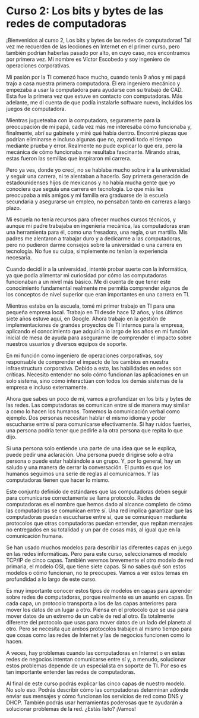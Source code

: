 # Curso 2: Los bits y bytes de las redes de computadoras

¡Bienvenidos al curso 2, Los bits y bytes de las redes de computadoras! Tal vez me recuerden de las lecciones en Internet en el primer curso, pero también podrían haberlas pasado por alto, en cuyo caso, nos encontramos por primera vez. Mi nombre es Víctor Escobedo y soy ingeniero de operaciones corporativas.

Mi pasión por la TI comenzó hace mucho, cuando tenía 9 años y mi papá trajo a casa nuestra primera computadora. Él era ingeniero mecánico y empezaba a usar la computadora para ayudarse con su trabajo de CAD. Esta fue la primera vez que estuve en contacto con computadoras. Más adelante, me di cuenta de que podía instalarle software nuevo, incluidos los juegos de computadora.

Mientras jugueteaba con la computadora, seguramente para la preocupación de mi papá, cada vez más me interesaba cómo funcionaba y, finalmente, abrí su gabinete y miré qué había dentro. Encontré piezas que podrían eliminarse e incluso algunas que no, aprendí todo el tiempo mediante prueba y error. Realmente no pude explicar lo que era, pero la mecánica de cómo funcionaba me resultaba fascinante. Mirando atrás, estas fueron las semillas que inspiraron mi carrera.

Pero ya ves, donde yo crecí, no se hablaba mucho sobre ir a la universidad y seguir una carrera, ni te alentaban a hacerlo. Soy primera generación de estadounidenses hijos de mexicanos y no había mucha gente que yo conociera que seguía una carrera en tecnología. Lo que más les preocupaba a mis amigos y mi familia era graduarse de la escuela secundaria y asegurarse un empleo, no pensaban tanto en carreras a largo plazo.

Mi escuela no tenía recursos para ofrecer muchos cursos técnicos, y aunque mi padre trabajaba en ingeniería mecánica, las computadoras eran una herramienta para él, como una fresadora, una regla, o un martillo. Mis padres me alentaron a trabajar duro y a dedicarme a las computadoras, pero no pudieron darme consejos sobre la universidad o una carrera en tecnología. No fue su culpa, simplemente no tenían la experiencia necesaria.

Cuando decidí ir a la universidad, intenté probar suerte con la informática, ya que podía alimentar mi curiosidad por cómo las computadoras funcionaban a un nivel más básico. Me di cuenta de que tener este conocimiento fundamental realmente me permitía comprender algunos de los conceptos de nivel superior que eran importantes en una carrera en TI.

Mientras estaba en la escuela, tomé mi primer trabajo en TI para una pequeña empresa local. Trabajo en TI desde hace 12 años, y los últimos siete años estuve aquí, en Google. Ahora trabajo en la gestión de implementaciones de grandes proyectos de TI internos para la empresa, aplicando el conocimiento que adquirí a lo largo de los años en mi función inicial de mesa de ayuda para asegurarme de comprender el impacto sobre nuestros usuarios y diversos equipos de soporte.

En mi función como ingeniero de operaciones corporativas, soy responsable de comprender el impacto de los cambios en nuestra infraestructura corporativa. Debido a esto, las habilidades en redes son críticas. Necesito entender no solo cómo funcionan las aplicaciones en un solo sistema, sino cómo interactúan con todos los demás sistemas de la empresa e incluso externamente.

Ahora que sabes un poco de mí, vamos a profundizar en los bits y bytes de las redes. Las computadoras se comunican entre sí de manera muy similar a como lo hacen los humanos. Tomemos la comunicación verbal como ejemplo. Dos personas necesitan hablar el mismo idioma y poder escucharse entre sí para comunicarse efectivamente. Si hay ruidos fuertes, una persona podría tener que pedirle a la otra persona que repita lo que dijo.

Si una persona solo entiende una parte de una idea que se le explica, puede pedir una aclaración. Una persona puede dirigirse solo a otra persona o puede estar hablándole a un grupo. Y, por lo general, hay un saludo y una manera de cerrar la conversación. El punto es que los humanos seguimos una serie de reglas al comunicarnos. Y las computadoras tienen que hacer lo mismo.

Este conjunto definido de estándares que las computadoras deben seguir para comunicarse correctamente se llama protocolo. Redes de computadoras es el nombre que hemos dado al alcance completo de cómo las computadoras se comunican entre sí. Una red implica garantizar que las computadoras puedan escucharse entre sí, que se comuniquen mediante protocolos que otras computadoras puedan entender, que repitan mensajes no entregados en su totalidad y un par de cosas más, al igual que en la comunicación humana.

Se han usado muchos modelos para describir las diferentes capas en juego en las redes informáticas. Pero para este curso, seleccionamos el modelo TCP/IP de cinco capas. También veremos brevemente el otro modelo de red primaria, el modelo OSI, que tiene siete capas. Si no sabes qué son estos modelos o cómo funcionan, no te preocupes. Vamos a ver estos temas en profundidad a lo largo de este curso.

Es muy importante conocer estos tipos de modelos en capas para aprender sobre redes de computadoras, porque realmente es un asunto en capas. En cada capa, un protocolo transporta a los de las capas anteriores para mover los datos de un lugar a otro. Piensa en el protocolo que se usa para mover datos de un extremo de un cable de red al otro. Es totalmente diferente del protocolo que usas para mover datos de un lado del planeta al otro. Pero se necesita que ambos protocolos trabajen al mismo tiempo para que cosas como las redes de Internet y las de negocios funcionen como lo hacen.

A veces, hay problemas cuando las computadoras en Internet o en estas redes de negocios intentan comunicarse entre sí y, a menudo, solucionar estos problemas depende de un especialista en soporte de TI. Por eso es tan importante entender las redes de computadoras.

Al final de este curso podrás explicar las cinco capas de nuestro modelo. No solo eso. Podrás describir cómo las computadoras determinan adónde enviar sus mensajes y cómo funcionan los servicios de red como DNS y DHCP. También podrás usar herramientas poderosas que te ayudarán a solucionar problemas de la red. ¿Estás listo? ¡Vamos!


